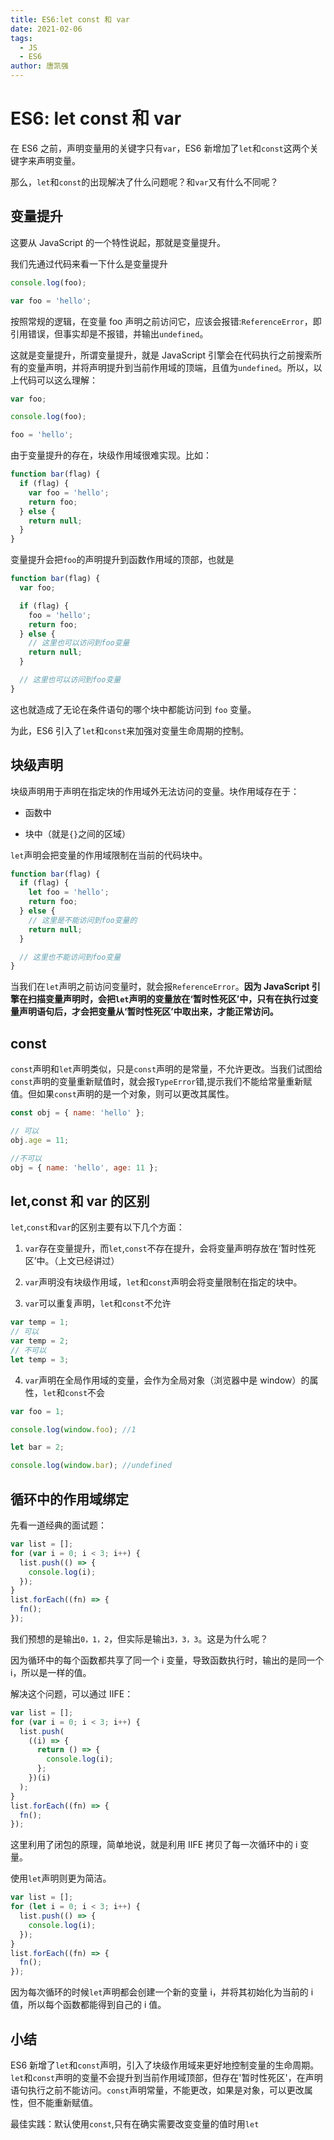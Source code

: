 ```yaml
---
title: ES6:let const 和 var
date: 2021-02-06
tags:
  - JS
  - ES6
author: 唐凯强
---
```


# ES6: let const 和 var

在 ES6 之前，声明变量用的关键字只有`var`，ES6 新增加了`let`和`const`这两个关键字来声明变量。

那么，`let`和`const`的出现解决了什么问题呢？和`var`又有什么不同呢？

## 变量提升

这要从 JavaScript 的一个特性说起，那就是变量提升。

我们先通过代码来看一下什么是变量提升

```js
console.log(foo);

var foo = 'hello';
```

按照常规的逻辑，在变量 foo 声明之前访问它，应该会报错:`ReferenceError`，即引用错误，但事实却是不报错，并输出`undefined`。

这就是变量提升，所谓变量提升，就是 JavaScript 引擎会在代码执行之前搜索所有的变量声明，并将声明提升到当前作用域的顶端，且值为`undefined`。所以，以上代码可以这么理解：

```js
var foo;

console.log(foo);

foo = 'hello';
```

由于变量提升的存在，块级作用域很难实现。比如：

```js
function bar(flag) {
  if (flag) {
    var foo = 'hello';
    return foo;
  } else {
    return null;
  }
}
```

变量提升会把`foo`的声明提升到函数作用域的顶部，也就是

```js
function bar(flag) {
  var foo;

  if (flag) {
    foo = 'hello';
    return foo;
  } else {
    // 这里也可以访问到foo变量
    return null;
  }

  // 这里也可以访问到foo变量
}
```

这也就造成了无论在条件语句的哪个块中都能访问到 `foo` 变量。

为此，ES6 引入了`let`和`const`来加强对变量生命周期的控制。

## 块级声明

块级声明用于声明在指定块的作用域外无法访问的变量。块作用域存在于：

- 函数中

- 块中（就是`{}`之间的区域）

`let`声明会把变量的作用域限制在当前的代码块中。

```js
function bar(flag) {
  if (flag) {
    let foo = 'hello';
    return foo;
  } else {
    // 这里是不能访问到foo变量的
    return null;
  }

  // 这里也不能访问到foo变量
}
```

当我们在`let`声明之前访问变量时，就会报`ReferenceError`。**因为 JavaScript 引擎在扫描变量声明时，会把`let`声明的变量放在‘暂时性死区’中，只有在执行过变量声明语句后，才会把变量从‘暂时性死区’中取出来，才能正常访问。**

## const

`const`声明和`let`声明类似，只是`const`声明的是常量，不允许更改。当我们试图给`const`声明的变量重新赋值时，就会报`TypeError`错,提示我们不能给常量重新赋值。但如果`const`声明的是一个对象，则可以更改其属性。

```js
const obj = { name: 'hello' };

// 可以
obj.age = 11;

//不可以
obj = { name: 'hello', age: 11 };
```

## let,const 和 var 的区别

`let`,`const`和`var`的区别主要有以下几个方面：

1. `var`存在变量提升，而`let`,`const`不存在提升，会将变量声明存放在‘暂时性死区’中。（上文已经讲过）

2. `var`声明没有块级作用域，`let`和`const`声明会将变量限制在指定的块中。

3. `var`可以重复声明，`let`和`const`不允许

```js
var temp = 1;
// 可以
var temp = 2;
// 不可以
let temp = 3;
```

4. `var`声明在全局作用域的变量，会作为全局对象（浏览器中是 window）的属性，`let`和`const`不会

```js
var foo = 1;

console.log(window.foo); //1

let bar = 2;

console.log(window.bar); //undefined
```

## 循环中的作用域绑定

先看一道经典的面试题：

```js
var list = [];
for (var i = 0; i < 3; i++) {
  list.push(() => {
    console.log(i);
  });
}
list.forEach((fn) => {
  fn();
});
```

我们预想的是输出`0，1，2`，但实际是输出`3，3，3`。这是为什么呢？

因为循环中的每个函数都共享了同一个 i 变量，导致函数执行时，输出的是同一个 i，所以是一样的值。

解决这个问题，可以通过 IIFE：

```js
var list = [];
for (var i = 0; i < 3; i++) {
  list.push(
    ((i) => {
      return () => {
        console.log(i);
      };
    })(i)
  );
}
list.forEach((fn) => {
  fn();
});
```

这里利用了闭包的原理，简单地说，就是利用 IIFE 拷贝了每一次循环中的 i 变量。

使用`let`声明则更为简洁。

```js
var list = [];
for (let i = 0; i < 3; i++) {
  list.push(() => {
    console.log(i);
  });
}
list.forEach((fn) => {
  fn();
});
```

因为每次循环的时候`let`声明都会创建一个新的变量 i，并将其初始化为当前的 i 值，所以每个函数都能得到自己的 i 值。

## 小结

ES6 新增了`let`和`const`声明，引入了块级作用域来更好地控制变量的生命周期。`let`和`const`声明的变量不会提升到当前作用域顶部，但存在'暂时性死区'，在声明语句执行之前不能访问。`const`声明常量，不能更改，如果是对象，可以更改属性，但不能重新赋值。

最佳实践：默认使用`const`,只有在确实需要改变变量的值时用`let`


